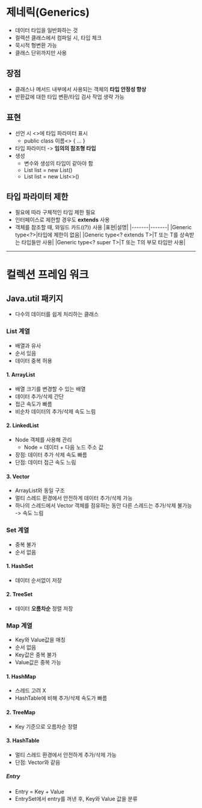 # 제네릭(Generics)
- 데이터 타입을 일반화하는 것
- 컬렉션 클래스에서 컴파일 시, 타입 체크
- 묵시적 형변환 가능
- 클래스 단위까지만 사용

## 장점
- 클래스나 메서드 내부에서 사용되는 객체의 **타입 안정성 향상**
- 반환값에 대한 타입 변환/타입 검사 작업 생략 가능

## 표현
- 선언 시 <>에 타입 파라미터 표시
  + public class 이름<> { ... }
- 타입 파라미터 -> **임의의 참조형 타입**
- 생성
  + 변수와 생성의 타입이 같아야 함
  + List<String> list = new List<String>()
  + List<String> list = new List<>()
  
## 타입 파라미터 제한
- 필요에 따라 구체적인 타입 제한 필요
- 인터페이스로 제한할 경우도 **extends** 사용
- 객체를 참조할 때, 와일드 카드((?)) 사용
|표현|설명|
|-------|-------|
|Generic type<?>|타입에 제한이 없음|
|Generic type<? extends T>|T 또는 T를 상속받는 타입들만 사용|
|Generic type<? super T>|T 또는 T의 부모 타입만 사용|

- - -
# 컬렉션 프레임 워크
## Java.util 패키지
- 다수의 데이터를 쉽게 처리하는 클래스

### List 계열
- 배열과 유사
- 순서 있음
- 데이터 중복 허용

#### 1. ArrayList
- 배열 크기를 변경할 수 있는 배열
- 데이터 추가/삭제 간단
- 접근 속도가 빠름
- 비순차 데이터의 추가/삭제 속도 느림

#### 2. LinkedList
- Node 객체를 사용해 관리
  + Node = 데이터 + 다음 노드 주소 값
- 장점: 데이터 추가 삭제 속도 빠름
- 단점: 데이터 접근 속도 느림

#### 3. Vector
- ArrayList와 동일 구조
- 멀티 스레드 환경에서 안전하게 데이터 추가/삭제 가능
- 하나의 스레드에서 Vector 객체를 점유하는 동안 다른 스레드는 추가/삭제 불가능 -> 속도 느림

### Set 계열
- 중복 불가
- 순서 없음

#### 1. HashSet
- 데이터 순서없이 저장

#### 2. TreeSet
- 데이터 **오름차순** 정렬 저장

### Map 계열
- Key와 Value값을 매칭
- 순서 없음
- Key값은 중복 불가
- Value값은 중복 가능

#### 1. HashMap
- 스레드 고려 X
- HashTable에 비해 추가/삭제 속도가 빠름

#### 2. TreeMap
- Key 기준으로 오름차순 정렬

#### 3. HashTable
- 멀티 스레드 환경에서 안전하게 추가/삭제 가능
- 단점: Vector와 같음

##### Entry
- Entry = Key + Value
- EntrySet에서 entry를 꺼낸 후, Key와 Value 값을 분류
